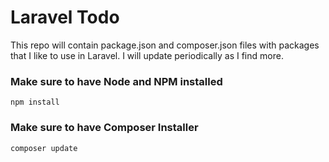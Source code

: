 # Laravel Todo

This repo will contain package.json and composer.json files with packages that I like to use in Laravel. I will update periodically as I find more. 

### Make sure to have Node and NPM installed

```
npm install
```

### Make sure to have Composer Installer

```
composer update
```